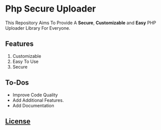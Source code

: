 # Php Secure Uploader
This Repository Aims To Provide A **Secure**, **Customizable** and **Easy** 
PHP Uploader Library For Everyone.

## Features
1. Customizable
2. Easy To Use
3. Secure

## To-Dos
- Improve Code Quality
- Add Additional Features.
- Add Documentation

## [License](https://opensource.org/licenses/MIT)
